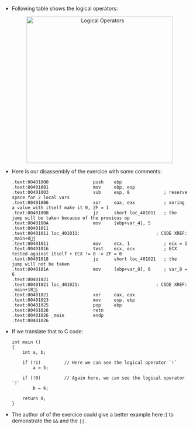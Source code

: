 - Following table shows the logical operators:

  <p align="center"><img src="https://i.imgur.com/YMPb8v8.png" width="400px" height="auto" alt="Logical Operators"></p>

- Here is our disassembly of the exercice with some comments:

  ```
  .text:00401000                 push    ebp
  .text:00401001                 mov     ebp, esp
  .text:00401003                 sub     esp, 8             ; reserve space for 2 local vars
  .text:00401006                 xor     eax, eax           ; xoring a value with itself make it 0, ZF = 1
  .text:00401008                 jz      short loc_401011   ; the jump will be taken because of the previous op
  .text:0040100A                 mov     [ebp+var_4], 5
  .text:00401011
  .text:00401011 loc_401011:                             ; CODE XREF: _main+8j
  .text:00401011                 mov     ecx, 1             ; ecx = 1
  .text:00401016                 test    ecx, ecx           ; ECX tested against itself + ECX != 0 -> ZF = 0
  .text:00401018                 jz      short loc_401021   ; the jump will not be taken
  .text:0040101A                 mov     [ebp+var_8], 6     ; var_8 = 6
  .text:00401021
  .text:00401021 loc_401021:                             ; CODE XREF: _main+18j
  .text:00401021                 xor     eax, eax
  .text:00401023                 mov     esp, ebp
  .text:00401025                 pop     ebp
  .text:00401026                 retn
  .text:00401026 _main           endp
  .text:00401026
  ```

- If we translate that to C code:

  ```
  int main ()
  {
      int a, b;

      if (!1)         // Here we can see the logical operator `!`
          a = 5;

      if (!0)         // Again here, we can see the logical operator `!`
          b = 6;

      return 0;
  }
  ```

- The author of of the exercice could give a better example here :) to demonstrate the `&&` and the `||`.
